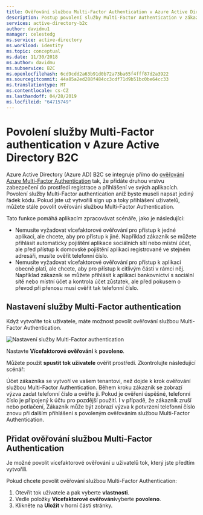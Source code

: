 ```yaml
---
title: Ověřování službou Multi-Factor Authentication v Azure Active Directory B2C | Dokumentace Microsoftu
description: Postup povolení služby Multi-Factor Authentication v zákaznické aplikace, které jsou zabezpečené pomocí Azure Active Directory B2C.
services: active-directory-b2c
author: davidmu1
manager: celestedg
ms.service: active-directory
ms.workload: identity
ms.topic: conceptual
ms.date: 11/30/2018
ms.author: davidmu
ms.subservice: B2C
ms.openlocfilehash: 6cd9cdd2a63b91d0b72a73ba65f4fff87d2a3922
ms.sourcegitcommit: 44a85a2ed288f484cc3cdf71d9b51bc0be64cc33
ms.translationtype: MT
ms.contentlocale: cs-CZ
ms.lasthandoff: 04/28/2019
ms.locfileid: "64715749"
---
```

# <a name="enable-multi-factor-authentication-in-azure-active-directory-b2c"></a>Povolení služby Multi-Factor authentication v Azure Active Directory B2C

Azure Active Directory (Azure AD) B2C se integruje přímo do [ověřování Azure Multi-Factor Authentication](../active-directory/authentication/multi-factor-authentication.md) tak, že přidáte druhou vrstvu zabezpečení do prostředí registrace a přihlášení ve svých aplikacích. Povolení služby Multi-Factor authentication aniž byste museli napsat jediný řádek kódu. Pokud jste už vytvořili sign up a toky přihlášení uživatelů, můžete stále povolit ověřování službou Multi-Factor Authentication.

Tato funkce pomáhá aplikacím zpracovávat scénáře, jako je následující:

- Nemusíte vyžadovat vícefaktorové ověřování pro přístup k jedné aplikaci, ale chcete, aby pro přístup k jiné. Například zákazník se můžete přihlásit automaticky pojištění aplikace sociálních sítí nebo místní účet, ale před přístup k domovské pojištění aplikaci registrované ve stejném adresáři, musíte ověřit telefonní číslo.
- Nemusíte vyžadovat vícefaktorové ověřování pro přístup k aplikaci obecně platí, ale chcete, aby pro přístup k citlivým části v rámci něj. Například zákazník se můžete přihlásit k aplikaci bankovnictví s sociální sítě nebo místní účet a kontrola účet zůstatek, ale před pokusem o převod při přenosu musí ověřit tak telefonní číslo.

## <a name="set-multi-factor-authentication"></a>Nastavení služby Multi-Factor authentication

Když vytvoříte tok uživatele, máte možnost povolit ověřování službou Multi-Factor Authentication.

![Nastavení služby Multi-Factor authentication](./media/active-directory-b2c-reference-mfa/add-policy.png)

Nastavte **Vícefaktorové ověřování** k **povoleno**.

Můžete použít **spustit tok uživatele** ověřit prostředí. Zkontrolujte následující scénář:

Účet zákazníka se vytvoří ve vašem tenantovi, než dojde k krok ověřování službou Multi-Factor Authentication. Během kroku zákazník se zobrazí výzva zadat telefonní číslo a ověřte ji. Pokud je ověření úspěšné, telefonní číslo je připojený k účtu pro pozdější použití. I v případě, že zákazník zruší nebo potlačení, Zákazník může být zobrazí výzva k potvrzení telefonní číslo znovu při dalším přihlášení s povoleným ověřováním službou Multi-Factor Authentication.

## <a name="add-multi-factor-authentication"></a>Přidat ověřování službou Multi-Factor Authentication

Je možné povolit vícefaktorové ověřování u uživatelů tok, který jste předtím vytvořili. 

Pokud chcete povolit ověřování službou Multi-Factor Authentication:

1. Otevřít tok uživatele a pak vyberte **vlastnosti**. 
2. Vedle položky **Vícefaktorové ověřování**vyberte **povoleno**.
3. Klikněte na **Uložit** v horní části stránky.


